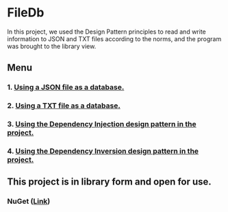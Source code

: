 # FileDb
In this project, we used the Design Pattern principles to read and write information to JSON and TXT files according to the norms, and the program was brought to the library view.


## **Menu**

### 1. [Using a JSON file as a database.](#) 
### 2. [Using a TXT file as a database.](#) 
### 3. [Using the Dependency Injection design pattern in the project.](#) 
### 4. [Using the Dependency Inversion design pattern in the project.](#) 


## This project is in library form and open for use.
### NuGet ([Link](#))
